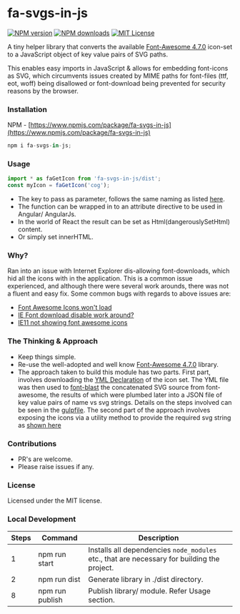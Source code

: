 # fa-svgs-in-js

[![NPM version](http://img.shields.io/npm/v/fa-svgs-in-js.svg?style=flat)](https://www.npmjs.com/package/fa-svgs-in-js)
[![NPM downloads](http://img.shields.io/npm/dm/fa-svgs-in-js.svg?style=flat)](https://www.npmjs.com/package/fa-svgs-in-js)
[![MIT License](http://img.shields.io/badge/license-MIT-blue.svg?style=flat)](LICENSE)

A tiny helper library that converts the available [Font-Awesome 4.7.0](http://fontawesome.io/) icon-set to a JavaScript object of key value pairs of SVG paths.

This enables easy imports in JavaScript & allows for embedding font-icons as SVG, which circumvents issues created by MIME paths for font-files (ttf, eot, woff) being disallowed or font-download being prevented for security reasons by the browser.

### Installation
NPM - [https://www.npmjs.com/package/fa-svgs-in-js](https://www.npmjs.com/package/fa-svgs-in-js)
```js
npm i fa-svgs-in-js;
```

### Usage
```js
import * as faGetIcon from 'fa-svgs-in-js/dist';
const myIcon = faGetIcon('cog');
```
- The key to pass as parameter, follows the same naming as listed [here](http://fontawesome.io/icons/).
- The function can be wrapped in to an attribute directive to be used in Angular/ AngularJs.
- In the world of React the result can be set as Html(dangerouslySetHtml) content.
- Or simply set innerHTML.

### Why?
Ran into an issue with Internet Explorer dis-allowing font-downloads, which hid all the icons with in the application. This is a common issue experienced, and although there were several work arounds, there was not a fluent and easy fix.
Some common bugs with regards to above issues are:
- [Font Awesome Icons won't load](https://stackoverflow.com/questions/23653708/fallback-from-fontawesome-if-font-download-blocked)
- [IE Font download disable work around?](https://github.com/FortAwesome/Font-Awesome/issues/7283)
- [IE11 not showing font awesome icons](https://github.com/FortAwesome/Font-Awesome/issues/8825)

### The Thinking & Approach
- Keep things simple.
- Re-use the well-adopted and well know [Font-Awesome 4.7.0](http://fontawesome.io/) library.
- The approach taken to build this module has two parts. First part, involves downloading the [YML Declaration](https://raw.githubusercontent.com/FortAwesome/Font-Awesome/v4.7.0/src/icons.yml) of the icon set.
The YML file was then used to [font-blast](https://www.npmjs.com/package/font-blast) the concatenated SVG source from font-awesome, the results of which were plumbed later into a JSON file of key value pairs of name vs svg strings. Details on the steps involved can be seen in the [gulpfile](https://github.com/jkodu/fa-icon-in-js/blob/master/gulpfile.js). The second part of the approach involves exposing the icons via a utility method to provide the required svg string as [shown here](https://github.com/jkodu/fa-icon-in-js/blob/master/src/index.js)

### Contributions
- PR's are welcome.
- Please raise issues if any.

### License
Licensed under the MIT license.

### Local Development
Steps | Command | Description
---|---|---
1 | npm run start | Installs all dependencies `node_modules` etc., that are necessary for building the project.
2 | npm run dist | Generate library in ./dist directory.
8 | npm run publish | Publish library/ module. Refer Usage section.
